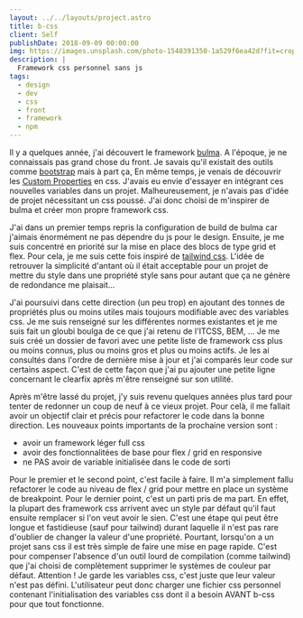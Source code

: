 ```yaml
---
layout: ../../layouts/project.astro
title: b-css
client: Self
publishDate: 2018-09-09 00:00:00
img: https://images.unsplash.com/photo-1548391350-1a529f6ea42d?fit=crop&w=1400&h=700&q=75
description: |
  Framework css personnel sans js
tags:
  - design
  - dev
  - css
  - front
  - framework
  - npm
---
```



Il y a quelques année, j'ai découvert le framework [bulma](https://bulma.io/). 
A l'époque, je ne connaissais pas grand chose du front. 
Je savais qu'il existait des outils comme [bootstrap](https://getbootstrap.com/) mais à part ça, 
En même temps, je venais de découvrir les [Custom Properties](https://developer.mozilla.org/fr/docs/Web/CSS/Using_CSS_custom_properties) en css.
J'avais eu envie d'essayer en intégrant ces nouvelles variables dans un projet. 
Malheureusement, je n'avais pas d'idée de projet nécessitant un css poussé. 
J'ai donc choisi de m'inspirer de bulma et créer mon propre framework css.

J'ai dans un premier temps repris la configuration de build de bulma car j'aimais énormément ne pas dépendre du js pour le design.
Ensuite, je me suis concentré en priorité sur la mise en place des blocs de type grid et flex. 
Pour cela, je me suis cette fois inspiré de [tailwind css](https://tailwindcss.com/).
L'idée de retrouver la simplicité d'antant où il était acceptable pour un projet de mettre du style dans une propriété style sans pour autant que ça ne génère de redondance me plaisait... 

J'ai poursuivi dans cette direction (un peu trop) en ajoutant des tonnes de propriétés plus ou moins utiles mais toujours modifiable avec des variables css. 
Je me suis renseigné sur les différentes normes existantes et je me suis fait un gloubi boulga de ce que j'ai retenu de l'ITCSS, BEM, ...
Je me suis créé un dossier de favori avec une petite liste de framework css plus ou moins connus, plus ou moins gros et plus ou moins actifs.
Je les ai consultés dans l'ordre de dernière mise à jour et j'ai comparés leur code sur certains aspect. 
C'est de cette façon que j'ai pu ajouter une petite ligne concernant le clearfix après m'être renseigné sur son utilité.

Après m'être lassé du projet, j'y suis revenu quelques années plus tard pour tenter de redonner un coup de neuf à ce vieux projet. 
Pour celà, il me fallait avoir un objectif clair et précis pour refactorer le code dans la bonne direction. 
Les nouveaux points importants de la prochaine version sont : 

- avoir un framework léger full css 
- avoir des fonctionnalitées de base pour flex / grid en responsive 
- ne PAS avoir de variable initialisée dans le code de sorti

Pour le premier et le second point, c'est facile à faire. Il m'a simplement fallu refactorer le code au niveau de flex / grid pour mettre en place un système de breakpoint.
Pour le dernier point, c'est un parti pris de ma part. 
En effet, la plupart des framework css arrivent avec un style par défaut qu'il faut ensuite remplacer si l'on veut avoir le sien.
C'est une étape qui peut être longue et fastidieuse (sauf pour tailwind) durant laquelle il n'est pas rare d'oublier de changer la valeur d'une propriété. 
Pourtant, lorsqu'on a un projet sans css il est très simple de faire une mise en page rapide.
C'est pour compenser l'absence d'un outil lourd de compilation (comme tailwind) que j'ai choisi de complètement supprimer le systèmes de couleur par défaut. 
Attention ! Je garde les variables css, c'est juste que leur valeur n'est pas défini. 
L'utilisateur peut donc charger une fichier css personnel contenant l'initialisation des variables 
css dont il a besoin AVANT b-css pour que tout fonctionne.
